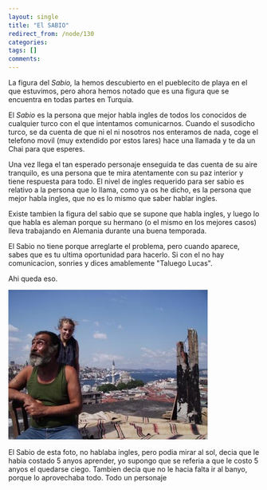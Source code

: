 ```yaml
---
layout: single
title: "El SABIO"
redirect_from: /node/130
categories:
tags: []
comments: 
---
```

La figura del _Sabio,_ la hemos descubierto en el pueblecito de playa en el que estuvimos, pero ahora hemos notado que es una figura que se encuentra en todas partes en Turquia.  

El _Sabio_ es la persona que mejor habla ingles de todos los conocidos de cualquier turco con el que intentamos comunicarnos. Cuando el susodicho turco, se da cuenta de que ni el ni nosotros nos enteramos de nada, coge el telefono movil (muy extendido por estos lares) hace una llamada y te da un Chai para que esperes.  

Una vez llega el tan esperado personaje enseguida te das cuenta de su aire tranquilo, es una persona que te mira atentamente con su paz interior y tiene respuesta para todo. El nivel de ingles requerido para ser sabio es relativo a la persona que lo llama, como ya os he dicho, es la persona que mejor habla ingles, que no es lo mismo que saber hablar ingles.  

Existe tambien la figura del sabio que se supone que habla ingles, y luego lo que habla es aleman porque su hermano (o el mismo en los mejores casos) lleva trabajando en Alemania durante una buena temporada.  

El Sabio no tiene porque arreglarte el problema, pero cuando aparece, sabes que es tu ultima oportunidad para hacerlo. Si con el no hay comunicacion, sonries y dices amablemente "Taluego Lucas".  

Ahi queda eso.  

![](/images/posts/2005-07-27-el-sabio/IMG_00281.jpg)  

El Sabio de esta foto, no hablaba ingles, pero podia mirar al sol, decia que le habia costado 5 anyos aprender, yo supongo que se referia a que le costo 5 anyos el quedarse ciego. Tambien decia que no le hacia falta ir al banyo, porque lo aprovechaba todo. Todo un personaje
